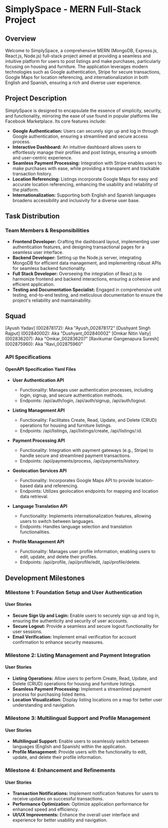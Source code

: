 # SimplySpace - MERN Full-Stack Project

## Overview
Welcome to SimplySpace, a comprehensive MERN (MongoDB, Express.js, React.js, Node.js) full-stack project aimed at providing a seamless and intuitive platform for users to post listings and make purchases, particularly focusing on housing and furniture. The application leverages modern technologies such as Google authentication, Stripe for secure transactions, Google Maps for location referencing, and internationalization in both English and Spanish, ensuring a rich and diverse user experience.

## Project Description
SimplySpace is designed to encapsulate the essence of simplicity, security, and functionality, mirroring the ease of use found in popular platforms like Facebook Marketplace. Its core features include:

- **Google Authentication:** Users can securely sign up and log in through Google authentication, ensuring a streamlined and secure access process.
- **Interactive Dashboard:** An intuitive dashboard allows users to effortlessly manage their profiles and post listings, ensuring a smooth and user-centric experience.
- **Seamless Payment Processing:** Integration with Stripe enables users to make purchases with ease, while providing a transparent and trackable transaction history.
- **Location Referencing:** Listings incorporate Google Maps for easy and accurate location referencing, enhancing the usability and reliability of the platform.
- **Internationalization:** Supporting both English and Spanish languages broadens accessibility and inclusivity for a diverse user base.

## Task Distribution
### Team Members & Responsibilities
- **Frontend Developer:** Crafting the dashboard layout, implementing user authentication features, and designing transactional pages for a seamless user interface.
- **Backend Developer:** Setting up the Node.js server, integrating MongoDB for efficient data management, and implementing robust APIs for seamless backend functionality.
- **Full Stack Developer:** Overseeing the integration of React.js to harmonize frontend and backend interactions, ensuring a cohesive and efficient application.
- **Testing and Documentation Specialist:** Engaged in comprehensive unit testing, end-to-end testing, and meticulous documentation to ensure the project's reliability and maintainability.

## Squad
[Ayush Yadav] (002878172): Aka "Ayush_002878172"
[Dushyant Singh Rajput] (002840002): Aka "Dushyant_002840002"
[Omkar Nitin Vaity] (002836207): Aka "Omkar_002836207" 
[Ravikumar Gangenapura Suresh] (002875960): Aka "Ravi_002875960"

### API Specifications
#### OpenAPI Specification Yaml Files
- **User Authentication API**
  - Functionality: Manages user authentication processes, including login, signup, and secure authentication methods.
  - Endpoints: /api/auth/login, /api/auth/signup, /api/auth/logout.
  
- **Listing Management API**
  - Functionality: Facilitates Create, Read, Update, and Delete (CRUD) operations for housing and furniture listings.
  - Endpoints: /api/listings, /api/listings/create, /api/listings/:id.
  
- **Payment Processing API**
  - Functionality: Integration with payment gateways (e.g., Stripe) to handle secure and streamlined payment transactions.
  - Endpoints: /api/payments/process, /api/payments/history.
  
- **Geolocation Services API**
  - Functionality: Incorporates Google Maps API to provide location-based data and referencing.
  - Endpoints: Utilizes geolocation endpoints for mapping and location data retrieval.
  
- **Language Translation API**
  - Functionality: Implements internationalization features, allowing users to switch between languages.
  - Endpoints: Handles language selection and translation functionalities.
  
- **Profile Management API**
  - Functionality: Manages user profile information, enabling users to edit, update, and delete their profiles.
  - Endpoints: /api/profile, /api/profile/edit, /api/profile/delete.

## Development Milestones
### Milestone 1: Foundation Setup and User Authentication
#### User Stories
- **Secure Sign Up and Login:** Enable users to securely sign up and log in, ensuring the authenticity and security of user accounts.
- **Secure Logout:** Provide a seamless and secure logout functionality for user sessions.
- **Email Verification:** Implement email verification for account confirmation to enhance security measures.

### Milestone 2: Listing Management and Payment Integration
#### User Stories
- **Listing Operations:** Allow users to perform Create, Read, Update, and Delete (CRUD) operations for housing and furniture listings.
- **Seamless Payment Processing:** Implement a streamlined payment process for purchasing listed items.
- **Location Visualization:** Display listing locations on a map for better user understanding and navigation.

### Milestone 3: Multilingual Support and Profile Management
#### User Stories
- **Multilingual Support:** Enable users to seamlessly switch between languages (English and Spanish) within the application.
- **Profile Management:** Provide users with the functionality to edit, update, and delete their profile information.

### Milestone 4: Enhancement and Refinements
#### User Stories
- **Transaction Notifications:** Implement notification features for users to receive updates on successful transactions.
- **Performance Optimization:** Optimize application performance for enhanced speed and efficiency.
- **UI/UX Improvements:** Enhance the overall user interface and experience for better usability and navigation.
